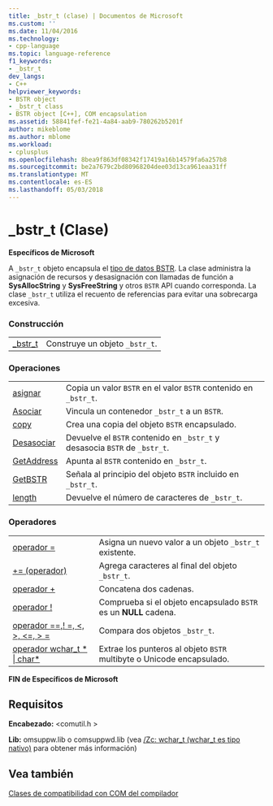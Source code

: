 ```yaml
---
title: _bstr_t (clase) | Documentos de Microsoft
ms.custom: ''
ms.date: 11/04/2016
ms.technology:
- cpp-language
ms.topic: language-reference
f1_keywords:
- _bstr_t
dev_langs:
- C++
helpviewer_keywords:
- BSTR object
- _bstr_t class
- BSTR object [C++], COM encapsulation
ms.assetid: 58841fef-fe21-4a84-aab9-780262b5201f
author: mikeblome
ms.author: mblome
ms.workload:
- cplusplus
ms.openlocfilehash: 8bea9f863df08342f17419a16b14579fa6a257b8
ms.sourcegitcommit: be2a7679c2bd80968204dee03d13ca961eaa31ff
ms.translationtype: MT
ms.contentlocale: es-ES
ms.lasthandoff: 05/03/2018
---
```

# <a name="bstrt-class"></a>_bstr_t (Clase)
**Específicos de Microsoft**  
  
 A `_bstr_t` objeto encapsula el [tipo de datos BSTR](http://msdn.microsoft.com/en-us/1b2d7d2c-47af-4389-a6b6-b01b7e915228). La clase administra la asignación de recursos y desasignación con llamadas de función a **SysAllocString** y **SysFreeString** y otros `BSTR` API cuando corresponda. La clase `_bstr_t` utiliza el recuento de referencias para evitar una sobrecarga excesiva.  
  
### <a name="construction"></a>Construcción  
  
|||  
|-|-|  
|[_bstr_t](../cpp/bstr-t-bstr-t.md)|Construye un objeto `_bstr_t`.|  
  
### <a name="operations"></a>Operaciones  
  
|||  
|-|-|  
|[asignar](../cpp/bstr-t-assign.md)|Copia un valor `BSTR` en el valor `BSTR` contenido en `_bstr_t`.|  
|[Asociar](../cpp/bstr-t-attach.md)|Vincula un contenedor `_bstr_t` a un `BSTR`.|  
|[copy](../cpp/bstr-t-copy.md)|Crea una copia del objeto `BSTR` encapsulado.|  
|[Desasociar](../cpp/bstr-t-detach.md)|Devuelve el `BSTR` contenido en `_bstr_t` y desasocia `BSTR` de `_bstr_t`.|  
|[GetAddress](../cpp/bstr-t-getaddress.md)|Apunta al `BSTR` contenido en `_bstr_t`.|  
|[GetBSTR](../cpp/bstr-t-getbstr.md)|Señala al principio del objeto `BSTR` incluido en `_bstr_t`.|  
|[length](../cpp/bstr-t-length.md)|Devuelve el número de caracteres de `_bstr_t`.|  
  
### <a name="operators"></a>Operadores  
  
|||  
|-|-|  
|[operador =](../cpp/bstr-t-operator-equal.md)|Asigna un nuevo valor a un objeto `_bstr_t` existente.|  
|[+= (operador)](../cpp/bstr-t-operator-add-equal-plus.md)|Agrega caracteres al final del objeto `_bstr_t`.|  
|[operador +](../cpp/bstr-t-operator-add-equal-plus.md)|Concatena dos cadenas.|  
|[operador !](../cpp/bstr-t-operator-logical-not.md)|Comprueba si el objeto encapsulado `BSTR` es un **NULL** cadena.|  
|[operador ==,! =, \<, >, \<=, > =](../cpp/bstr-t-relational-operators.md)|Compara dos objetos `_bstr_t`.|  
|[operador wchar_t * &#124; char\*](../cpp/bstr-t-wchar-t-star-bstr-t-char-star.md)|Extrae los punteros al objeto `BSTR` multibyte o Unicode encapsulado.|  
  
**FIN de Específicos de Microsoft**  
  
## <a name="requirements"></a>Requisitos  
 **Encabezado:** \<comutil.h >  
  
 **Lib:** omsuppw.lib o comsuppwd.lib (vea [/Zc: wchar_t (wchar_t es tipo nativo)](../build/reference/zc-wchar-t-wchar-t-is-native-type.md) para obtener más información)  
  
## <a name="see-also"></a>Vea también  
 [Clases de compatibilidad con COM del compilador](../cpp/compiler-com-support-classes.md)